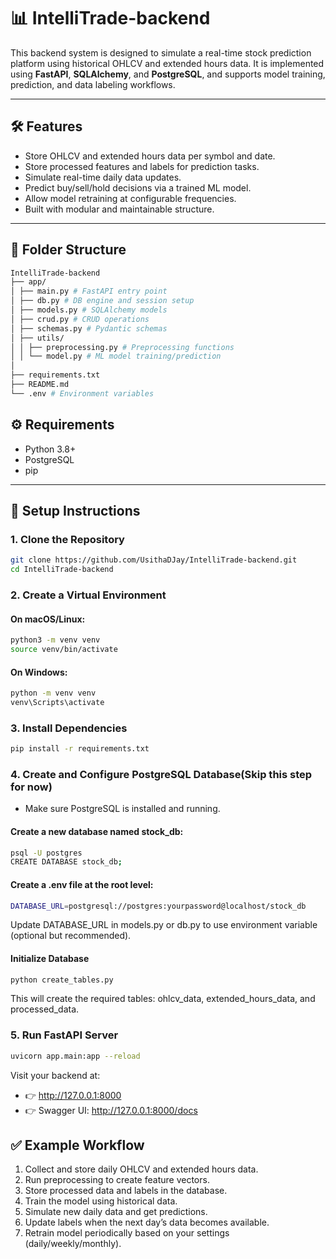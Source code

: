 # 📊 IntelliTrade-backend

This backend system is designed to simulate a real-time stock prediction platform using historical OHLCV and extended hours data. It is implemented using **FastAPI**, **SQLAlchemy**, and **PostgreSQL**, and supports model training, prediction, and data labeling workflows.

---

## 🛠️ Features

- Store OHLCV and extended hours data per symbol and date.
- Store processed features and labels for prediction tasks.
- Simulate real-time daily data updates.
- Predict buy/sell/hold decisions via a trained ML model.
- Allow model retraining at configurable frequencies.
- Built with modular and maintainable structure.

---

## 📁 Folder Structure

```bash
IntelliTrade-backend
├── app/
│ ├── main.py # FastAPI entry point
│ ├── db.py # DB engine and session setup
│ ├── models.py # SQLAlchemy models
│ ├── crud.py # CRUD operations
│ ├── schemas.py # Pydantic schemas
│ ├── utils/
│ │ ├── preprocessing.py # Preprocessing functions
│ │ └── model.py # ML model training/prediction
│
├── requirements.txt
├── README.md
└── .env # Environment variables
```

## ⚙️ Requirements

- Python 3.8+
- PostgreSQL
- pip

---

## 🚀 Setup Instructions

### 1. Clone the Repository

```bash
git clone https://github.com/UsithaDJay/IntelliTrade-backend.git
cd IntelliTrade-backend
```

### 2. Create a Virtual Environment

#### On macOS/Linux:
```bash
python3 -m venv venv
source venv/bin/activate
```

#### On Windows:
```bash
python -m venv venv
venv\Scripts\activate
```

### 3. Install Dependencies

```bash
pip install -r requirements.txt
```

### 4. Create and Configure PostgreSQL Database(Skip this step for now)

- Make sure PostgreSQL is installed and running.

#### Create a new database named stock_db:
```bash
psql -U postgres
CREATE DATABASE stock_db;
```

#### Create a .env file at the root level:
```bash
DATABASE_URL=postgresql://postgres:yourpassword@localhost/stock_db
```

Update DATABASE_URL in models.py or db.py to use environment variable (optional but recommended).

#### Initialize Database
```bash
python create_tables.py
```

This will create the required tables: ohlcv_data, extended_hours_data, and processed_data.

### 5. Run FastAPI Server

```bash
uvicorn app.main:app --reload
```

Visit your backend at:
- 👉 http://127.0.0.1:8000
- 👉 Swagger UI: http://127.0.0.1:8000/docs

## ✅ Example Workflow

1. Collect and store daily OHLCV and extended hours data.
2. Run preprocessing to create feature vectors.
3. Store processed data and labels in the database.
4. Train the model using historical data.
5. Simulate new daily data and get predictions.
6. Update labels when the next day’s data becomes available.
7. Retrain model periodically based on your settings (daily/weekly/monthly).